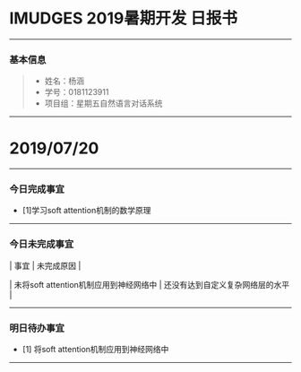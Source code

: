 # IMUDGES 2019暑期开发 日报书
-------


### 基本信息
> * 姓名：杨涵
> * 学号：0181123911
> * 项目组：星期五自然语言对话系统

-------


# 2019/07/20

-------

### 今日完成事宜
- [1]学习soft attention机制的数学原理
-----
### 今日未完成事宜


| 事宜 | 未完成原因 | 

| 未将soft attention机制应用到神经网络中 | 还没有达到自定义复杂网络层的水平 |



------
### 明日待办事宜
- [1] 将soft attention机制应用到神经网络中
-------
 
